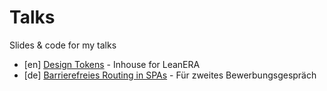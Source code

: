 # Talks

Slides &amp; code for my talks

- [en] [Design Tokens](./2021-08-18) - Inhouse for LeanERA
- [de] [Barrierefreies Routing in SPAs](./2021-05-17) - Für zweites Bewerbungsgespräch
